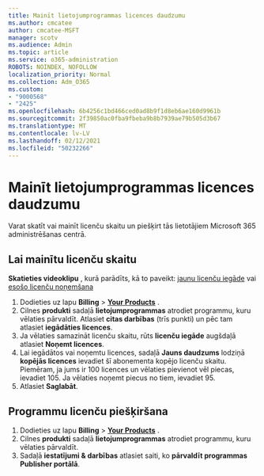 ```yaml
---
title: Mainīt lietojumprogrammas licences daudzumu
ms.author: cmcatee
author: cmcatee-MSFT
manager: scotv
ms.audience: Admin
ms.topic: article
ms.service: o365-administration
ROBOTS: NOINDEX, NOFOLLOW
localization_priority: Normal
ms.collection: Adm_O365
ms.custom:
- "9000568"
- "2425"
ms.openlocfilehash: 6b4256c1bd466ced0ad8b9f1d8eb6ae160d9961b
ms.sourcegitcommit: 2f39850ac0fba9fbeba9b8b7939ae79b505d3b67
ms.translationtype: MT
ms.contentlocale: lv-LV
ms.lasthandoff: 02/12/2021
ms.locfileid: "50232266"
---
```

# <a name="change-app-license-quantity"></a>Mainīt lietojumprogrammas licences daudzumu

Varat skatīt vai mainīt licenču skaitu un piešķirt tās lietotājiem Microsoft 365 administrēšanas centrā.

## <a name="to-change-license-quantity"></a>Lai mainītu licenču skaitu

**Skatieties videoklipu** , kurā parādīts, kā to paveikt: [jaunu licenču iegāde](https://go.microsoft.com/fwlink/p/?linkid=2154857) vai [esošo licenču noņemšana](https://go.microsoft.com/fwlink/p/?linkid=2154938)

1. Dodieties uz lapu **Billing**  >  **[Your Products](https://go.microsoft.com/fwlink/p/?linkid=842054)** .
2. Cilnes **produkti** sadaļā **lietojumprogrammas** atrodiet programmu, kuru vēlaties pārvaldīt. Atlasiet **citas darbības** (trīs punkti) un pēc tam atlasiet **iegādāties licences**.
3. Ja vēlaties samazināt licenču skaitu, rūts **licenču iegāde** augšdaļā atlasiet **Noņemt licences**.
4. Lai iegādātos vai noņemtu licences, sadaļā **Jauns daudzums** lodziņā **kopējās licences** ievadiet šī abonementa kopējo licenču skaitu. Piemēram, ja jums ir 100 licences un vēlaties pievienot vēl piecas, ievadiet 105. Ja vēlaties noņemt piecus no tiem, ievadiet 95.
5. Atlasiet **Saglabāt**.

## <a name="to-assign-app-licenses"></a>Programmu licenču piešķiršana

1. Dodieties uz lapu **Billing**  >  **[Your Products](https://go.microsoft.com/fwlink/p/?linkid=842054)** .
2. Cilnes **produkti** sadaļā **lietojumprogrammas** atrodiet programmu, kuru vēlaties pārvaldīt.
3. Sadaļā **iestatījumi & darbības** atlasiet saiti, ko **pārvaldīt programmas Publisher portālā**.